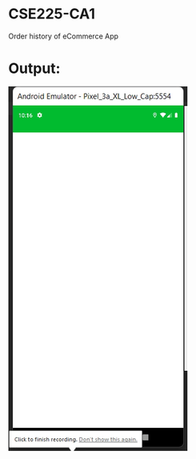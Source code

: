 # CSE225-CA1
Order history of eCommerce App
# Output:
![alt text](https://github.com/iam-abhijha/CSE225-CA1/blob/master/outputGif.gif "Output")
